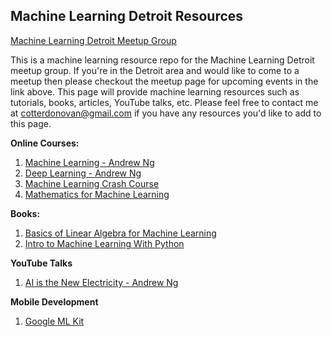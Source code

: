 ## Machine Learning Detroit Resources

[Machine Learning Detroit Meetup Group](https://www.meetup.com/meetup-group-MbWhjVnr/)

This is a machine learning resource repo for the Machine Learning Detroit meetup group. If you're in the Detroit area and would like to come to a meetup then please checkout the meetup page for upcoming events in the link above. This page will provide machine learning resources such as tutorials, books, articles, YouTube talks, etc. Please feel free to contact me at cotterdonovan@gmail.com if you have any resources you'd like to add to this page.

**Online Courses:**
1. [Machine Learning - Andrew Ng](https://www.coursera.org/learn/machine-learning)
2. [Deep Learning - Andrew Ng](https://www.coursera.org/specializations/deep-learning)
3. [Machine Learning Crash Course](https://developers.google.com/machine-learning/crash-course/ml-intro)
4. [Mathematics for Machine Learning](https://www.coursera.org/specializations/mathematics-machine-learning)

**Books:**
1. [Basics of Linear Algebra for Machine Learning](https://machinelearningmastery.com/linear_algebra_for_machine_learning/)
2. [Intro to Machine Learning With Python](https://www.amazon.com/Introduction-Machine-Learning-Python-Scientists/dp/1449369413/ref=sr_1_3?ie=UTF8&qid=1524617175&sr=8-3&keywords=intro+to+machine+learning+with+python)

**YouTube Talks**
1. [AI is the New Electricity - Andrew Ng](https://www.youtube.com/watch?v=21EiKfQYZXc)

**Mobile Development**
1. [Google ML Kit](https://developers.google.com/ml-kit/)
